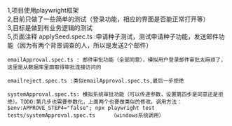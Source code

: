 1,项目使用playwright框架<br>
2,目前只做了一些简单的测试（登录功能，相应的界面是否能正常打开等）<br>
3,目标是做到有业务逻辑的测试<br>
5,页面注释
    applySeed.spec.ts :申请种子测试，测试申请种子功能，发送邮件功能（因为有两个背景调查的人，所以是发送2个邮件）

    emailApproval.spec.ts : 邮件审批功能（全部同意），模拟用户登录邮件审批太麻烦了，这里是从数据库里面取得审批连接访问的

    emailreject.spec.ts :类似emailApproval.spec.ts,最后一步拒绝

    systemApproval.spec.ts: 模拟系统审批功能（可以传递参数，设置第四步是同意还是拒绝）。TODO:第几步也需要参数化，上面两个也要做类似的修改。调用方法：$env:APPROVE_STEP4="false"; npx playwright test tests/systemApproval.spec.ts     （windows系统调用）


